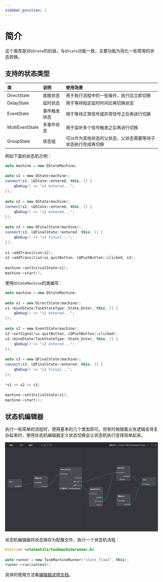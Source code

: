 ```yaml
---
sidebar_position: 1
---
```


# 简介

这个类库是对`QState`的封装，与`QState`功能一致，主要功能为简化一些常用的状态转换。

## 支持的状态类型

|类|说明|使用场景|
|:--|:--|:--|
|DirectState|直接状态|用于执行流程中的一些操作，执行后立即切换|
|DelayState|延时状态|用于等待指定延时时间后再切换状态|
|EventState|事件触发状态|用于等待正常信号或异常信号之后再进行切换|
|MultiEventState|多事件状态|用于监听多个信号触发之后再进行切换|
|GroupState|状态组|可以作为其他状态的父状态，父状态需要等待子状态执行完成再切换|

例如下面的状态机示例：
```cpp
auto machine = new QStateMachine;

auto s1 = new QState(machine);
connect(s1, &QState::entered, this, [] {
    qDebug() << "s1 entered...";
});

auto s2 = new QState(machine);
connect(s2, &QState::entered, this, [] {
    qDebug() << "s2 entered...";
});

auto s3 = new QFinalState(machine);
connect(s3, &QFinalState::entered, this, [] {
    qDebug() << "s3 finial...";
});

s1->addTransition(s2);
s2->addTransition(ui.quitButton, &QPushButton::clicked, s3);

machine->setInitialState(s1);
machine->start();
```

使用`QStateMachine`的类编写：
```cpp
auto machine = new QStateMachine;

auto s1 = new DirectState(machine);
s1->bindState(TaskStateType::State_Enter, this, [] {
    qDebug() << "s1 entered...";
});

auto s2 = new EventState(machine);
s2->setSignal(ui.quitButton, &QPushButton::clicked);
s2->bindState(TaskStateType::State_Enter, this, [] {
    qDebug() << "s2 entered...";
});

auto s3 = new QFinalState(machine);
connect(s3, &QFinalState::entered, this, [] {
    qDebug() << "s3 finial...";
});

*s1 >> s2 >> s3;

machine->setInitialState(s1);
machine->start();
```

## 状态机编辑器

执行一些简单的流程时，使用基本的几个类型即可。但有时候随着业务逻辑变得复杂起来时，使用状态机编辑器定义状态切换会让状态机执行变得简单起来。

![Editor](/img/edit_demo.png)

状态机编辑器将状态保存为配置文件，执行一个状态机流程：
```cpp
#include <stateutils/taskmachinerunner.h>

auto runner = new TaskMachineRunner("state_flow1", this);
runner->run(context);
```

具体的使用方法看[编辑器说明文档](/editor/intro.md)。